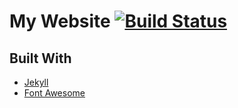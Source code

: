 # My Website [![Build Status](https://travis-ci.org/CorruptComputer/CorruptComputer.GitHub.io.svg?branch=master)](https://travis-ci.org/CorruptComputer/CorruptComputer.GitHub.io)

## Built With

* [Jekyll](https://jekyllrb.com/) 
* [Font Awesome](http://fontawesome.io/)
